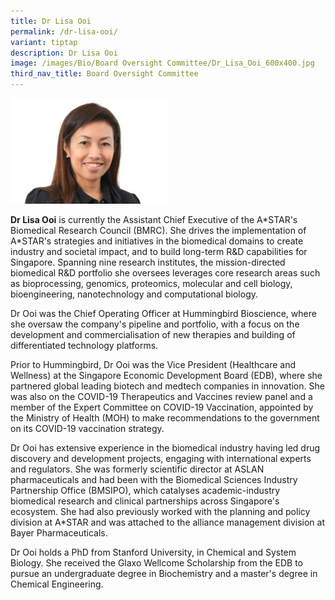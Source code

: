 ```yaml
---
title: Dr Lisa Ooi
permalink: /dr-lisa-ooi/
variant: tiptap
description: Dr Lisa Ooi
image: /images/Bio/Board Oversight Committee/Dr_Lisa_Ooi_600x400.jpg
third_nav_title: Board Oversight Committee
---
```

<p></p>
<div class="isomer-image-wrapper">
<img style="width: 50%;" height="auto" width="100%" alt="Dr Lisa Ooi" src="/images/Bio/Board Oversight Committee/Dr_Lisa_Ooi_600x400.jpg">
</div>
<p><strong>Dr Lisa Ooi</strong> is currently the Assistant Chief Executive
of the A*STAR's Biomedical Research Council (BMRC). She drives the implementation
of A*STAR's strategies and initiatives in the biomedical domains to create
industry and societal impact, and to build long-term R&amp;D capabilities
for Singapore. Spanning nine research institutes, the mission-directed
biomedical R&amp;D portfolio she oversees leverages core research areas
such as bioprocessing, genomics, proteomics, molecular and cell biology,
bioengineering, nanotechnology and computational biology.</p>
<p>Dr Ooi was the Chief Operating Officer at Hummingbird Bioscience, where
she oversaw the company's pipeline and portfolio, with a focus on the development
and commercialisation of new therapies and building of differentiated technology
platforms.</p>
<p>Prior to Hummingbird, Dr Ooi was the Vice President (Healthcare and Wellness)
at the Singapore Economic Development Board (EDB), where she partnered
global leading biotech and medtech companies in innovation. She was also
on the COVID-19 Therapeutics and Vaccines review panel and a member of
the Expert Committee on COVID-19 Vaccination, appointed by the Ministry
of Health (MOH) to make recommendations to the government on its COVID-19
vaccination strategy.</p>
<p>Dr Ooi has extensive experience in the biomedical industry having led
drug discovery and development projects, engaging with international experts
and regulators. She was formerly scientific director at ASLAN pharmaceuticals
and had been with the Biomedical Sciences Industry Partnership Office (BMSIPO),
which catalyses academic-industry biomedical research and clinical partnerships
across Singapore's ecosystem. She had also previously worked with the planning
and policy division at A*STAR and was attached to the alliance management
division at Bayer Pharmaceuticals.</p>
<p>Dr Ooi holds a PhD from Stanford University, in Chemical and System Biology.
She received the Glaxo Wellcome Scholarship from the EDB to pursue an undergraduate
degree in Biochemistry and a master's degree in Chemical Engineering.</p>